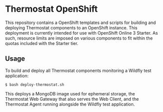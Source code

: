 Thermostat OpenShift
=============================

This repository contains a OpenShift templates and scripts for building and deploying Thermostat
components to an OpenShift instance. This deployment is currently intended for use with OpenShift Online 3
Starter. As such, resource limits are imposed on various components to fit within the quotas included with
the Starter tier.

Usage
---------------------------------
To build and deploy all Thermostat components monitoring a Wildfly test application:

    $ bash deploy-thermostat.sh

This deploys a MongoDB image used for ephemeral storage, the Thermostat Web Gateway that also serves
the Web Client, and the Thermostat Agent running alongside the Wildfly test application.
